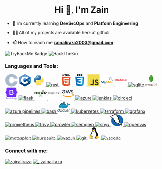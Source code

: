 <h1 align="center">Hi 👋, I'm Zain</h1>


- 🌱 I’m currently learning **DevSecOps** and **Platform Engineering**
  
- 👨‍💻 All of my projects are available here at github
  
- 📫 How to reach me **zainaliraza2003@gmail.com**  <img src="https://komarev.com/ghpvc/?username=0xzainraza&label=Profile%20views&color=0e75b6&style=flat" width="0" height="0">

<p align="left">
  <img src="https://tryhackme-badges.s3.amazonaws.com/0xZainRaza.png" alt="TryHackMe Badge" width="250" height="60"/>
  <img src="https://www.hackthebox.com/badge/image/1461432" alt="HackTheBox" width="250" height="60"/>
</p>



<h3 align="left">Languages and Tools:</h3>
<p align="left">
  <a href="https://www.cprogramming.com/" target="_blank" rel="noreferrer">
    <img src="https://raw.githubusercontent.com/devicons/devicon/master/icons/c/c-original.svg" alt="c" width="41" height="41"/>
  </a>
  <a href="https://www.w3schools.com/cpp/" target="_blank" rel="noreferrer">
    <img src="https://raw.githubusercontent.com/devicons/devicon/master/icons/cplusplus/cplusplus-original.svg" alt="cplusplus" width="41" height="41"/>
  </a>
  <a href="https://www.python.org" target="_blank" rel="noreferrer">
    <img src="https://raw.githubusercontent.com/devicons/devicon/master/icons/python/python-original.svg" alt="python" width="41" height="41"/>
  </a>
  <a href="https://www.rust-lang.org" target="_blank" rel="noreferrer">
    <img src="https://upload.wikimedia.org/wikipedia/commons/thumb/d/d5/Rust_programming_language_black_logo.svg/106px-Rust_programming_language_black_logo.svg.png" alt="rust" width="41" height="41"/>
  </a>
  <a href="https://www.w3schools.com/html/" target="_blank" rel="noreferrer">
    <img src="https://raw.githubusercontent.com/devicons/devicon/master/icons/html5/html5-original-wordmark.svg" alt="html5" width="41" height="41"/>
  </a>
  <a href="https://www.w3schools.com/css/" target="_blank" rel="noreferrer">
    <img src="https://raw.githubusercontent.com/devicons/devicon/master/icons/css3/css3-original-wordmark.svg" alt="css3" width="41" height="41"/> 
  </a>
  <a href="https://developer.mozilla.org/en-US/docs/Web/JavaScript" target="_blank" rel="noreferrer">
    <img src="https://raw.githubusercontent.com/devicons/devicon/master/icons/javascript/javascript-original.svg" alt="javascript" width="41" height="41"/>
  </a>
  <a href="https://www.mysql.com/" target="_blank" rel="noreferrer">
    <img src="https://raw.githubusercontent.com/devicons/devicon/master/icons/mysql/mysql-original-wordmark.svg" alt="mysql" width="41" height="41"/>
  </a>
  <a href="https://www.oracle.com/" target="_blank" rel="noreferrer">
    <img src="https://raw.githubusercontent.com/devicons/devicon/master/icons/oracle/oracle-original.svg" alt="oracle" width="41" height="41"/>
  </a>
  <a href="https://www.sqlite.org/" target="_blank" rel="noreferrer">
    <img src="https://www.vectorlogo.zone/logos/sqlite/sqlite-icon.svg" alt="sqlite" width="41" height="41"/>
  </a>
  <a href="https://www.mongodb.com/" target="_blank" rel="noreferrer"> 
    <img src="https://raw.githubusercontent.com/devicons/devicon/master/icons/mongodb/mongodb-original-wordmark.svg" alt="mongodb" width="41" height="41"/> 
  </a>
  <a href="https://getbootstrap.com" target="_blank" rel="noreferrer">
    <img src="https://raw.githubusercontent.com/devicons/devicon/master/icons/bootstrap/bootstrap-plain-wordmark.svg" alt="bootstrap" width="41" height="41"/>
  </a>
  <a href="https://flask.palletsprojects.com/" target="_blank" rel="noreferrer">
    <img src="https://icon.icepanel.io/Technology/svg/Flask.svg" alt="flask" width="41" height="41"/>
  </a>
  <a href="https://nodejs.org" target="_blank" rel="noreferrer"> 
    <img src="https://raw.githubusercontent.com/devicons/devicon/master/icons/nodejs/nodejs-original-wordmark.svg" alt="nodejs" width="41" height="41"/> 
  </a>
  <a href="https://expressjs.com" target="_blank" rel="noreferrer"> 
    <img src="https://raw.githubusercontent.com/devicons/devicon/master/icons/express/express-original-wordmark.svg" alt="express" width="41" height="41"/> 
  </a>
  <a href="https://aws.amazon.com" target="_blank" rel="noreferrer">
    <img src="https://raw.githubusercontent.com/devicons/devicon/master/icons/amazonwebservices/amazonwebservices-original-wordmark.svg" alt="aws" width="41" height="41"/>
  </a>
  <a href="https://azure.microsoft.com/en-us/" target="_blank" rel="noreferrer">
    <img src="https://upload.wikimedia.org/wikipedia/commons/thumb/f/fa/Microsoft_Azure.svg/1024px-Microsoft_Azure.svg.png" alt="azure" width="41" height="41"/>
  </a>
  <a href="https://www.jenkins.io" target="_blank" rel="noreferrer"> 
    <img src="https://www.vectorlogo.zone/logos/jenkins/jenkins-icon.svg" alt="jenkins" width="41" height="41"/> 
  </a>
  <a href="https://circleci.com" target="_blank" rel="noreferrer"> 
    <img src="https://www.vectorlogo.zone/logos/circleci/circleci-icon.svg" alt="circleci" width="41" height="41"/> 
  </a>
  <a href="https://azure.microsoft.com/en-us/products/devops/pipelines" target="_blank" rel="noreferrer"> 
    <img src="https://icons.veryicon.com/png/o/business/vscode-program-item-icon/azure-pipelines.png" alt="azure pipelines" width="41" height="41"/> 
  </a>
  <a href="https://www.gnu.org/software/bash/" target="_blank" rel="noreferrer">
    <img src="https://www.vectorlogo.zone/logos/gnu_bash/gnu_bash-icon.svg" alt="bash" width="41" height="41"/>
  </a>
  <a href="https://www.docker.com/" target="_blank" rel="noreferrer">
    <img src="https://raw.githubusercontent.com/devicons/devicon/master/icons/docker/docker-original-wordmark.svg" alt="docker" width="41" height="41"/>
  </a>
  <a href="https://kubernetes.io" target="_blank" rel="noreferrer"> 
    <img src="https://www.vectorlogo.zone/logos/kubernetes/kubernetes-icon.svg" alt="kubernetes" width="41" height="41"/> 
  </a>
  <a href="https://www.terraform.io/" target="_blank" rel="noreferrer">
    <img src="https://assets-global.website-files.com/5f10ed4c0ebf7221fb5661a5/5f2f44a3fe54f0baba461524_terraform-logo.png" alt="terraform" width="41" height="41"/>
  </a>
  <a href="https://grafana.com/" target="_blank" rel="noreferrer">
    <img src="https://upload.wikimedia.org/wikipedia/commons/thumb/a/a1/Grafana_logo.svg/2005px-Grafana_logo.svg.png" alt="grafana" width="41" height="41"/>
  </a>
  <a href="https://prometheus.io/" target="_blank" rel="noreferrer">
    <img src="https://www.clipartmax.com/png/middle/450-4502990_prometheus-logo-logo-prometheus-monitoring.png" alt="prometheus" width="41" height="41"/>
  </a>
  <a href="https://trivy.dev/" target="_blank" rel="noreferrer">
    <img src="https://trivy.dev/v0.56/imgs/logo.png" alt="trivy" width="41" height="41"/>
  </a>
  <a href="https://prowler.pro/" target="_blank" rel="noreferrer">
    <img src="https://mma.prnewswire.com/media/2655721/prowlerpro_logo.jpg" alt="prowler" width="41" height="41"/>
  </a>
  <a href="https://semgrep.dev/" target="_blank" rel="noreferrer">
    <img src="https://forwardsecurity.com/wp-content/uploads/2023/03/semgrep-1.png" alt="semgrep" width="41" height="41"/>
  </a>
  <a href="https://snyk.io/" target="_blank" rel="noreferrer">
    <img src="https://encrypted-tbn0.gstatic.com/images?q=tbn:ANd9GcTi7_aJfIZ_3m53kEvJsPsPPWITp42NSZJX3Q&s" alt="snyk" width="41" height="41"/>
  </a>
  <a href="https://www.zaproxy.org/" target="_blank" rel="noreferrer">
    <img src="https://raw.githubusercontent.com/0xZainRaza/0xZainRaza/refs/heads/main/logos/png-clipart-owasp-zap-vulnerability-penetration-test-proxy-server-web-application-miscellaneous-angle-removebg-preview.png" alt="owasp zap" width="41" height="41"/>
  </a>
  <a href="https://www.openvas.org/" target="_blank" rel="noreferrer">
    <img src="https://avatars.githubusercontent.com/u/31986857?v=4" alt="openvas" width="41" height="41"/>
  </a>
  <a href="https://www.metasploit.com/" target="_blank" rel="noreferrer">
    <img src="https://cyberphinix.de/enydrirs/2024/06/metasploit-framework-logo.svg" alt="metasploit" width="41" height="41"/>
  </a>
  <a href="https://portswigger.net/burp" target="_blank" rel="noreferrer">
    <img src="https://avatars.githubusercontent.com/u/13749115?s=280&v=4" alt="burpsuite" width="41" height="41"/>
  </a>
  <a href="https://wazuh.com/" target="_blank" rel="noreferrer">
    <img src="https://upload.wikimedia.org/wikipedia/commons/6/6c/Wazuh_blue.png" alt="wazuh" width="41" height="41"/>
  </a>
  <a href="https://git-scm.com/" target="_blank" rel="noreferrer">
    <img src="https://www.vectorlogo.zone/logos/git-scm/git-scm-icon.svg" alt="git" width="41" height="41"/>
  </a>
  <a href="https://www.linux.org/" target="_blank" rel="noreferrer">
    <img src="https://raw.githubusercontent.com/devicons/devicon/master/icons/linux/linux-original.svg" alt="linux" width="41" height="41"/>
  </a>
  <a href="https://code.visualstudio.com/" target="_blank" rel="noreferrer">
    <img src="https://upload.wikimedia.org/wikipedia/commons/thumb/9/9a/Visual_Studio_Code_1.35_icon.svg/2048px-Visual_Studio_Code_1.35_icon.svg.png" alt="vscode" width="41" height="41"/>
  </a>
</p>

<h3 align="left">Connect with me:</h3>
<p align="left">
<a href="https://www.linkedin.com/in/zain-ali-raza-7372b1219/" target="blank"><img align="center" src="https://cdn.jsdelivr.net/npm/simple-icons@3.0.1/icons/linkedin.svg" alt="zainaliraza" height="30" width="40" /></a>
<a href="https://instagram.com/_.zainaliraza" target="blank"><img align="center" src="https://cdn.jsdelivr.net/npm/simple-icons@3.0.1/icons/instagram.svg" alt="_.zainaliraza" height="30" width="40" /></a>
